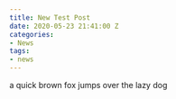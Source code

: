 ```yaml
---
title: New Test Post
date: 2020-05-23 21:41:00 Z
categories:
- News
tags:
- news
---
```


a quick brown fox jumps over the lazy dog